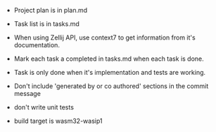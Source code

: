 - Project plan is in plan.md
- Task list is in tasks.md

- When using Zellij API, use context7 to get information from it's documentation.
- Mark each task a completed in tasks.md when each task is done.
- Task is only done when it's implementation and tests are working.

- Don't include 'generated by or co authored' sections in the commit message

- don't write unit tests

- build target is wasm32-wasip1